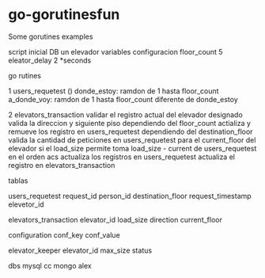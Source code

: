 # go-gorutinesfun
Some gorutines examples

script inicial DB
un elevador
variables configuracion
floor_count 5
eleator_delay 2 *seconds

go rutines

1 users_requetest ()
donde_estoy: ramdon de 1 hasta floor_count
a_donde_voy: ramdon de 1 hasta floor_count diferente de donde_estoy

2 elevators_transaction
validar el registro actual del elevador designado
valida la direccion y siguiente piso dependiendo del floor_count
actializa y remueve los registro en users_requetest dependiendo del destination_floor
valida la cantidad de peticiones en users_requetest para el current_floor del elevador
si el load_size permite toma load_size -  current de users_requetest en el orden acs 
actualiza los registros en users_requetest
actualiza el registro en elevators_transaction


tablas

users_requetest
request_id
person_id
destination_floor
request_timestamp
elevetor_id

elevators_transaction
elevator_id
load_size
direction
current_floor

configuration
conf_key
conf_value

elevator_keeper
elevator_id
max_size
status

dbs
mysql cc
mongo alex
